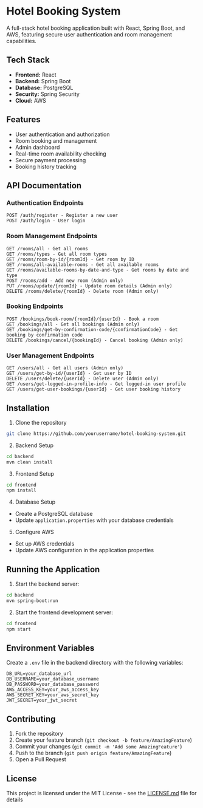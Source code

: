 # Hotel Booking System

A full-stack hotel booking application built with React, Spring Boot, and AWS, featuring secure user authentication and room management capabilities.

## Tech Stack

- **Frontend:** React
- **Backend:** Spring Boot
- **Database:** PostgreSQL
- **Security:** Spring Security
- **Cloud:** AWS

## Features

- User authentication and authorization
- Room booking and management
- Admin dashboard
- Real-time room availability checking
- Secure payment processing
- Booking history tracking

## API Documentation

### Authentication Endpoints
```
POST /auth/register - Register a new user
POST /auth/login - User login
```

### Room Management Endpoints
```
GET /rooms/all - Get all rooms
GET /rooms/types - Get all room types
GET /rooms/room-by-id/{roomId} - Get room by ID
GET /rooms/all-available-rooms - Get all available rooms
GET /rooms/available-rooms-by-date-and-type - Get rooms by date and type
POST /rooms/add - Add new room (Admin only)
PUT /rooms/update/{roomId} - Update room details (Admin only)
DELETE /rooms/delete/{roomId} - Delete room (Admin only)
```

### Booking Endpoints
```
POST /bookings/book-room/{roomId}/{userId} - Book a room
GET /bookings/all - Get all bookings (Admin only)
GET /bookings/get-by-confirmation-code/{confirmationCode} - Get booking by confirmation code
DELETE /bookings/cancel/{bookingId} - Cancel booking (Admin only)
```

### User Management Endpoints
```
GET /users/all - Get all users (Admin only)
GET /users/get-by-id/{userId} - Get user by ID
DELETE /users/delete/{userId} - Delete user (Admin only)
GET /users/get-logged-in-profile-info - Get logged-in user profile
GET /users/get-user-bookings/{userId} - Get user booking history
```

## Installation

1. Clone the repository
```bash
git clone https://github.com/yourusername/hotel-booking-system.git
```

2. Backend Setup
```bash
cd backend
mvn clean install
```

3. Frontend Setup
```bash
cd frontend
npm install
```

4. Database Setup
- Create a PostgreSQL database
- Update `application.properties` with your database credentials

5. Configure AWS
- Set up AWS credentials
- Update AWS configuration in the application properties

## Running the Application

1. Start the backend server:
```bash
cd backend
mvn spring-boot:run
```

2. Start the frontend development server:
```bash
cd frontend
npm start
```

## Environment Variables

Create a `.env` file in the backend directory with the following variables:

```
DB_URL=your_database_url
DB_USERNAME=your_database_username
DB_PASSWORD=your_database_password
AWS_ACCESS_KEY=your_aws_access_key
AWS_SECRET_KEY=your_aws_secret_key
JWT_SECRET=your_jwt_secret
```

## Contributing

1. Fork the repository
2. Create your feature branch (`git checkout -b feature/AmazingFeature`)
3. Commit your changes (`git commit -m 'Add some AmazingFeature'`)
4. Push to the branch (`git push origin feature/AmazingFeature`)
5. Open a Pull Request

## License

This project is licensed under the MIT License - see the [LICENSE.md](LICENSE.md) file for details
